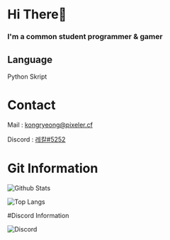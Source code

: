 # Hi There👋

### I'm a common student programmer & gamer

## Language

Python
Skript

# Contact

Mail : kongryeong@pixeler.cf

Discord : [레칼#5252](https://discord.com/users/712290125505363980)

# Git Information

![Github Stats](https://github-readme-stats.vercel.app/api?username=hminkoo10&show_icons=true)

![Top Langs](https://github-readme-stats.vercel.app/api/top-langs/?username=anuraghazra&langs_count=8,show_icons=true)

#Discord Information

![Discord](https://discord.c99.nl/widget/theme-2/712290125505363980.png)
